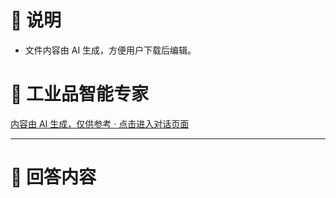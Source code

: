 # 📃 说明

- 文件内容由 AI 生成，方便用户下载后编辑。

# 🤖 工业品智能专家

[内容由 AI 生成，仅供参考 · 点击进入对话页面](https://www.aibangxuanxing.com)

---

# 📃 回答内容